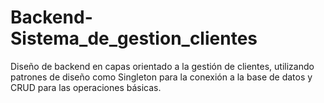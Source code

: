 # Backend-Sistema_de_gestion_clientes
 Diseño de backend en capas  orientado a la gestión de clientes, utilizando patrones de diseño como Singleton para la conexión a la base de datos y CRUD para las operaciones básicas.
